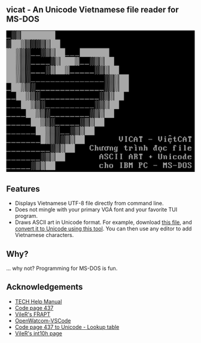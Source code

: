 ## vicat - An Unicode Vietnamese file reader for MS-DOS

![Vicat](https://github.com/htruong/vicat/blob/master/docs/screenshot.png?raw=true)

## Features

- Displays Vietnamese UTF-8 file directly from command line.
- Does not mingle with your primary VGA font and your favorite TUI program.
- Draws ASCII art in Unicode format. For example, download [this file](http://thedubber.altervista.org/other/file_nfo/x/X-Com%20Interceptor%20TRAINER-RAZOR.txt), and [convert it to Unicode using this tool](http://codelobe.com/tools/cp437-converter). You can then use any editor to add Vietnamese characters.

## Why?

... why not? Programming for MS-DOS is fun.

## Acknowledgements

- [TECH Help Manual](http://www.techhelpmanual.com/)
- [Code page 437](https://en.wikipedia.org/wiki/Code_page_437)
- [VileR's FRAPT](https://int10h.org/blog/2019/05/fontraption-vga-text-mode-font-editor/)
- [OpenWatcom-VSCode](https://github.com/intbeam/watcom-vscode)
- [Code page 437 to Unicode - Lookup table](https://stackoverflow.com/questions/45375804/converting-char-from-cp437-encoding-to-utf-8-encoding-always-yields-the-same-cha)
- [VileR's int10h page](https://int10h.org/)
